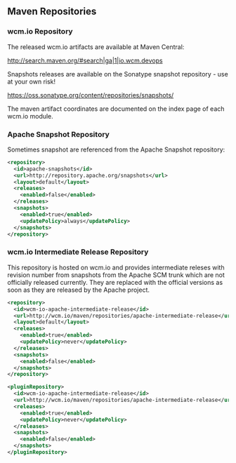 ## Maven Repositories

### wcm.io Repository

The released wcm.io artifacts are available at Maven Central:

http://search.maven.org/#search|ga|1|io.wcm.devops

Snapshots releases are available on the Sonatype snapshot repository - use at your own risk!

https://oss.sonatype.org/content/repositories/snapshots/

The maven artifact coordinates are documented on the index page of each wcm.io module.


### Apache Snapshot Repository

Sometimes snapshot are referenced from the Apache Snapshot repository:

```xml
<repository>
  <id>apache-snapshots</id>
  <url>http://repository.apache.org/snapshots</url>
  <layout>default</layout>
  <releases>
    <enabled>false</enabled>
  </releases>
  <snapshots>
    <enabled>true</enabled>
    <updatePolicy>always</updatePolicy>
  </snapshots>
</repository>
```


### wcm.io Intermediate Release Repository

This repository is hosted on wcm.io and provides intermediate releses with revision number from snapshots from the Apache SCM trunk which are not officially released currently. They are replaced with the official versions as soon as they are released by the Apache project.

```xml
<repository>
  <id>wcm-io-apache-intermediate-release</id>
  <url>http://wcm.io/maven/repositories/apache-intermediate-release</url>
  <layout>default</layout>
  <releases>
    <enabled>true</enabled>
    <updatePolicy>never</updatePolicy>
  </releases>
  <snapshots>
    <enabled>false</enabled>
  </snapshots>
</repository>

<pluginRepository>
  <id>wcm-io-apache-intermediate-release</id>
  <url>http://wcm.io/maven/repositories/apache-intermediate-release</url>
  <releases>
    <enabled>true</enabled>
    <updatePolicy>never</updatePolicy>
  </releases>
  <snapshots>
    <enabled>false</enabled>
  </snapshots>
</pluginRepository>

```
